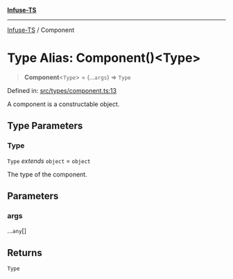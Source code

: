 [**Infuse-TS**](../README.md)

***

[Infuse-TS](../README.md) / Component

# Type Alias: Component()\<Type\>

> **Component**\<`Type`\> = (...`args`) => `Type`

Defined in: [src/types/component.ts:13](https://github.com/D-Kay6/Infuse-TS/blob/2b827980e37dbd9518746d6b95150b5d8563c940/src/types/component.ts#L13)

A component is a constructable object.

## Type Parameters

### Type

`Type` *extends* `object` = `object`

The type of the component.

## Parameters

### args

...`any`[]

## Returns

`Type`
